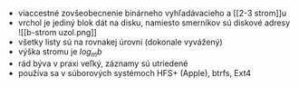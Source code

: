 - viaccestné zovšeobecnenie binárneho vyhľadávacieho a [[2-3 strom]]u
- vrchol je jediný blok dát na disku, namiesto smerníkov sú diskové adresy
![[b-strom uzol.png]]
- všetky listy sú na rovnakej úrovni (dokonale vyvážený)
- výška stromu je $log_mb$
- rád býva v praxi veľký, záznamy sú utriedené
- používa sa v súborových systémoch HFS+ (Apple), btrfs, Ext4
